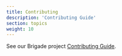 ```yaml
---
title: Contributing
description: 'Contributing Guide'
section: topics
weight: 10
---
```


See our Brigade project [Contributing Guide](https://github.com/brigadecore/community/blob/main/contributing.md).
